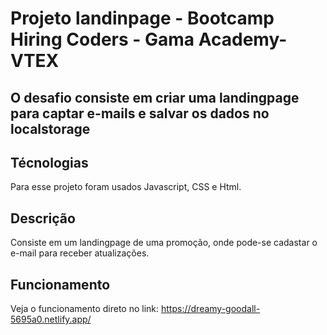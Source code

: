 # Projeto landinpage - Bootcamp Hiring Coders - Gama Academy-VTEX
## O desafio consiste em criar uma landingpage para captar e-mails e salvar os dados no localstorage

## Técnologias
Para esse projeto foram usados Javascript, CSS e Html.

## Descrição
 Consiste em um landingpage de uma promoção, onde pode-se cadastar o e-mail para receber atualizações.
 
## Funcionamento
 Veja o funcionamento direto no link:
 https://dreamy-goodall-5695a0.netlify.app/
